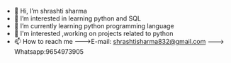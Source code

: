 - 👋 Hi, I’m shrashti sharma
- 👀 I’m interested in learning python and SQL
- 🌱 I’m currently learning python programming language
- 💞 I'm interested ,working on projects related to python
- 📫 How to reach me --->E-mail: shrashtisharma832@gmail.com ---> Whatsapp:9654973905

<!---
Sharma333/Sharma333 is a ✨ special ✨ repository because its `README.md` (this file) appears on your GitHub profile.
You can click the Preview link to take a look at your changes.
--->
